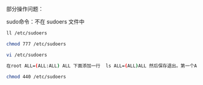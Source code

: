 部分操作问题：



sudo命令：不在 sudoers 文件中

```bash
ll /etc/sudoers

chmod 777 /etc/sudoers

vi /etc/sudoers

在root ALL=(ALL:ALL) ALL 下面添加一行	ls ALL=(ALL)ALL	然后保存退出。第一个ALL是指网络中的主机，我们后面把它改成了主机名，它指明ls可以在此主机上执行后面的命令。第二个括号里的ALL是指目标用户，也就是以谁的身份去执行命令。最后一个ALL指命令名。

chmod 440 /etc/sudoers
```

